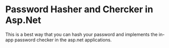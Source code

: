 # Password Hasher and Chercker in Asp.Net

This is a best way that you can hash your password and implements the in-app password checker in the asp.net applications.
